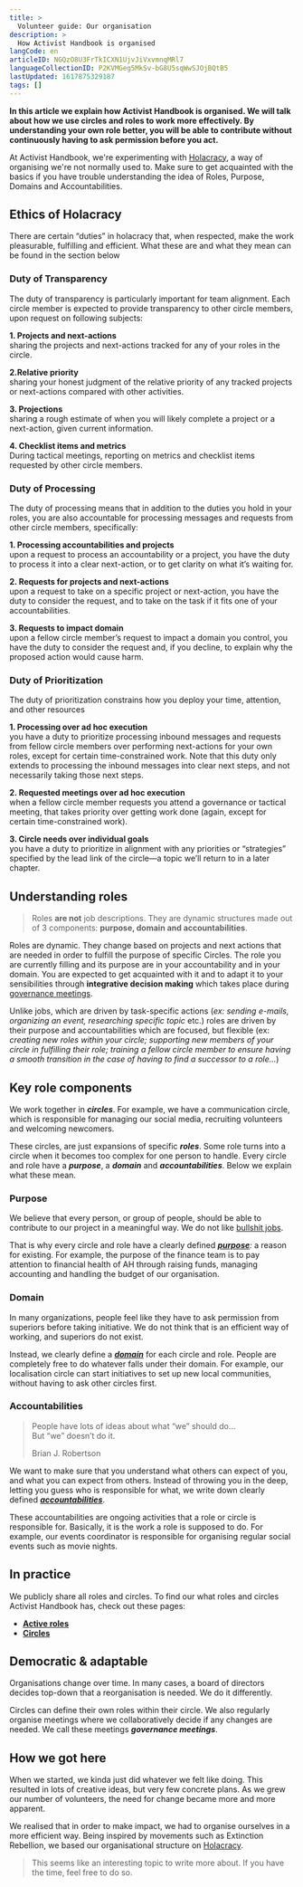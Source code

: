 ```yaml
---
title: >
  Volunteer guide: Our organisation
description: >
  How Activist Handbook is organised
langCode: en
articleID: NGQzO8U3FrTkICXN1UjvJiVxvmnqMRl7
languageCollectionID: P2KVMGeg5MkSv-bG8U5sqWwSJOjBQtB5
lastUpdated: 1617875329187
tags: []
---
```


**In this article we explain how Activist Handbook is organised. We will talk about how we use circles and roles to work more effectively. By understanding your own role better, you will be able to contribute without continuously having to ask permission before you act.**

At Activist Handbook, we're experimenting with [Holacracy](/support/organisation), a way of organising we're not normally used to. Make sure to get acquainted with the basics if you have trouble understanding the idea of Roles, Purpose, Domains and Accountabilities.

## Ethics of Holacracy

There are certain “duties” in holacracy that, when respected, make the work pleasurable, fulfilling and efficient. What these are and what they mean can be found in the section below

### **Duty of Transparency**

The duty of transparency is particularly important for team alignment. Each circle member is expected to provide transparency to other circle members, upon request on following subjects:

**1\. Projects and next-actions**  
sharing the projects and next-actions tracked for any of your roles in the circle.

**2.Relative priority**  
sharing your honest judgment of the relative priority of any tracked projects or next-actions compared with other activities.

**3\. Projections**  
sharing a rough estimate of when you will likely complete a project or a next-action, given current information.

**4\. Checklist items and metrics**  
During tactical meetings, reporting on metrics and checklist items requested by other circle members.

### **Duty of Processing**

The duty of processing means that in addition to the duties you hold in your roles, you are also accountable for processing messages and requests from other circle members, specifically:

**1\. Processing accountabilities and projects**  
upon a request to process an accountability or a project, you have the duty to process it into a clear next-action, or to get clarity on what it’s waiting for.

**2\. Requests for projects and next-actions**  
upon a request to take on a specific project or next-action, you have the duty to consider the request, and to take on the task if it fits one of your accountabilities.

**3\. Requests to impact domain**  
upon a fellow circle member’s request to impact a domain you control, you have the duty to consider the request and, if you decline, to explain why the proposed action would cause harm.

### Duty of Prioritization

The duty of prioritization constrains how you deploy your time, attention, and other resources

**1\. Processing over ad hoc execution**  
you have a duty to prioritize processing inbound messages and requests from fellow circle members over performing next-actions for your own roles, except for certain time-constrained work. Note that this duty only extends to processing the inbound messages into clear next steps, and not necessarily taking those next steps.

**2\. Requested meetings over ad hoc execution**  
when a fellow circle member requests you attend a governance or tactical meeting, that takes priority over getting work done (again, except for certain time-constrained work).

**3\. Circle needs over individual goals**  
you have a duty to prioritize in alignment with any priorities or “strategies” specified by the lead link of the circle—a topic we’ll return to in a later chapter.

## Understanding roles

> Roles **are not** job descriptions. They are dynamic structures made out of 3 components: **purpose, domain and accountabilities**.

Roles are dynamic. They change based on projects and next actions that are needed in order to fulfill the purpose of specific Circles. The role you are currently filling and its purpose are in your accountability and in your domain. You are expected to get acquainted with it and to adapt it to your sensibilities through **integrative decision making** which takes place during [governance meetings](https://www.holacracy.org/governance-meetings).

Unlike jobs, which are driven by task-specific actions (_ex: sending e-mails, organizing an event, researching specific topic_ etc.) roles are driven by their purpose and accountabilities which are focused, but flexible (ex: _creating new roles within your circle; supporting new members of your circle in fulfilling their role; training a fellow circle member to ensure having a smooth transition in the case of having to find a successor to a role…_)

## Key role components

We work together in _**circles**_. For example, we have a communication circle, which is responsible for managing our social media, recruiting volunteers and welcoming newcomers.

These circles, are just expansions of specific _**roles**_. Some role turns into a circle when it becomes too complex for one person to handle. Every circle and role have a _**purpose**_, a _**domain**_ and _**accountabilities**_. Below we explain what these mean.

### Purpose

We believe that every person, or group of people, should be able to contribute to our project in a meaningful way. We do not like [bullshit jobs](https://en.wikipedia.org/wiki/Bullshit_Jobs).

That is why every circle and role have a clearly defined [_**purpose**_](https://blog.holacracy.org/holacracy-basics-understanding-purpose-73f8af433143)_:_ a reason for existing. For example, the purpose of the finance team is to pay attention to financial health of AH through raising funds, managing accounting and handling the budget of our organisation.

### Domain

In many organizations, people feel like they have to ask permission from superiors before taking initiative. We do not think that is an efficient way of working, and superiors do not exist.

Instead, we clearly define a [_**domain**_](https://blog.holacracy.org/understanding-domains-54af3ba955f4) for each circle and role. People are completely free to do whatever falls under their domain. For example, our localisation circle can start initiatives to set up new local communities, without having to ask other circles first.

### Accountabilities

> People have lots of ideas about what “we” should do…  
> But “we” doesn’t do it.
> 
> Brian J. Robertson

We want to make sure that you understand what others can expect of you, and what you can expect from others. Instead of throwing you in the deep, letting you guess who is responsible for what, we write down clearly defined [_**accountabilities**_](https://blog.holacracy.org/holacracy-basics-understanding-accountabilities-5f14e45fd744).

These accountabilities are ongoing activities that a role or circle is responsible for. Basically, it is the work a role is supposed to do. For example, our events coordinator is responsible for organising regular social events such as movie nights.

## In practice

We publicly share all roles and circles. To find our what roles and circles Activist Handbook has, check out these pages:

-   [**Active roles**](https://airtable.com/shrgU5rF75woG9SHq/tbloV4g8loVisebVz)
-   [**Circles**](https://airtable.com/shrnow8KNDUtO4oGq)

## Democratic & adaptable

Organisations change over time. In many cases, a board of directors decides top-down that a reorganisation is needed. We do it differently.

Circles can define their own roles within their circle. We also regularly organise meetings where we collaboratively decide if any changes are needed. We call these meetings _**governance meetings**_.

## How we got here

When we started, we kinda just did whatever we felt like doing. This resulted in lots of creative ideas, but very few concrete plans. As we grew our number of volunteers, the need for change became more and more apparent.

We realised that in order to make impact, we had to organise ourselves in a more efficient way. Being inspired by movements such as Extinction Rebellion, we based our organisational structure on [Holacracy](https://www.holacracy.org).

> This seems like an interesting topic to write more about. If you have the time, feel free to do so.